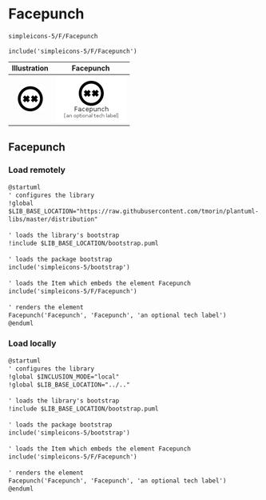 # Facepunch


```text
simpleicons-5/F/Facepunch
```

```text
include('simpleicons-5/F/Facepunch')
```



| Illustration | Facepunch |
| :---: | :---: |
| ![illustration for Illustration](../../simpleicons-5/F/Facepunch.png) | ![illustration for Facepunch](../../simpleicons-5/F/Facepunch.Local.png) |




## Facepunch

### Load remotely
```plantuml
@startuml
' configures the library
!global $LIB_BASE_LOCATION="https://raw.githubusercontent.com/tmorin/plantuml-libs/master/distribution"

' loads the library's bootstrap
!include $LIB_BASE_LOCATION/bootstrap.puml

' loads the package bootstrap
include('simpleicons-5/bootstrap')

' loads the Item which embeds the element Facepunch
include('simpleicons-5/F/Facepunch')

' renders the element
Facepunch('Facepunch', 'Facepunch', 'an optional tech label')
@enduml
```

### Load locally
```plantuml
@startuml
' configures the library
!global $INCLUSION_MODE="local"
!global $LIB_BASE_LOCATION="../.."

' loads the library's bootstrap
!include $LIB_BASE_LOCATION/bootstrap.puml

' loads the package bootstrap
include('simpleicons-5/bootstrap')

' loads the Item which embeds the element Facepunch
include('simpleicons-5/F/Facepunch')

' renders the element
Facepunch('Facepunch', 'Facepunch', 'an optional tech label')
@enduml
```


